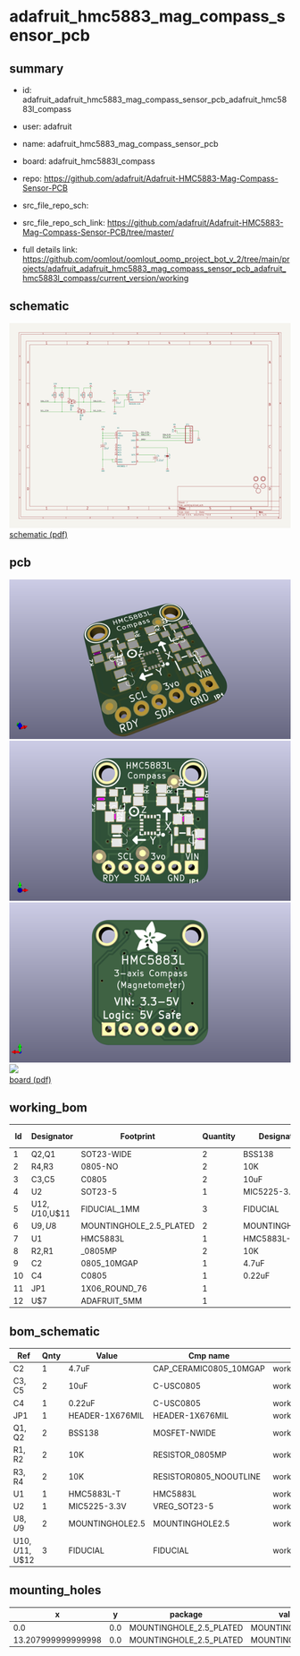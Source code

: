 # adafruit_hmc5883_mag_compass_sensor_pcb
 
## summary 
* id: adafruit_adafruit_hmc5883_mag_compass_sensor_pcb_adafruit_hmc5883l_compass
* user: adafruit
* name: adafruit_hmc5883_mag_compass_sensor_pcb
* board: adafruit_hmc5883l_compass
* repo: https://github.com/adafruit/Adafruit-HMC5883-Mag-Compass-Sensor-PCB



* src_file_repo_sch: 
* src_file_repo_sch_link: https://github.com/adafruit/Adafruit-HMC5883-Mag-Compass-Sensor-PCB/tree/master/
* full details link: https://github.com/oomlout/oomlout_oomp_project_bot_v_2/tree/main/projects/adafruit_adafruit_hmc5883_mag_compass_sensor_pcb_adafruit_hmc5883l_compass/current_version/working  

## schematic  
![](working_schematic_600.png)  
[schematic (pdf)](working_schematic.pdf)  

## pcb  
![](working_3d_600.png) 
![](working_3d_front_600.png)  
![](working_3d_back_600.png)  
![](working_600.png)  
[board (pdf)](working.pdf)  

## working_bom
| Id | Designator | Footprint | Quantity | Designation | Supplier and ref |  | None | 
| --- | --- | --- | --- | --- | --- | --- | --- | 
| 1 | Q2,Q1 | SOT23-WIDE | 2 | BSS138 |  |  | [''] | 
| 2 | R4,R3 | 0805-NO | 2 | 10K |  |  | [''] | 
| 3 | C3,C5 | C0805 | 2 | 10uF |  |  | [''] | 
| 4 | U2 | SOT23-5 | 1 | MIC5225-3.3V |  |  | [''] | 
| 5 | U$12,U$10,U$11 | FIDUCIAL_1MM | 3 | FIDUCIAL |  |  | [''] | 
| 6 | U$9,U$8 | MOUNTINGHOLE_2.5_PLATED | 2 | MOUNTINGHOLE2.5 |  |  | [''] | 
| 7 | U1 | HMC5883L | 1 | HMC5883L-T |  |  | [''] | 
| 8 | R2,R1 | _0805MP | 2 | 10K |  |  | [''] | 
| 9 | C2 | 0805_10MGAP | 1 | 4.7uF |  |  | [''] | 
| 10 | C4 | C0805 | 1 | 0.22uF |  |  | [''] | 
| 11 | JP1 | 1X06_ROUND_76 | 1 |  |  |  | [''] | 
| 12 | U$7 | ADAFRUIT_5MM | 1 |  |  |  | [''] | 


## bom_schematic
| Ref | Qnty | Value | Cmp name | Footprint | Description | Vendor | DNP | 
| --- | --- | --- | --- | --- | --- | --- | --- | 
| C2 | 1 | 4.7uF | CAP_CERAMIC0805_10MGAP | working:0805_10MGAP |  |  |  | 
| C3, C5 | 2 | 10uF | C-USC0805 | working:C0805 |  |  |  | 
| C4 | 1 | 0.22uF | C-USC0805 | working:C0805 |  |  |  | 
| JP1 | 1 | HEADER-1X676MIL | HEADER-1X676MIL | working:1X06_ROUND_76 |  |  |  | 
| Q1, Q2 | 2 | BSS138 | MOSFET-NWIDE | working:SOT23-WIDE |  |  |  | 
| R1, R2 | 2 | 10K | RESISTOR_0805MP | working:_0805MP |  |  |  | 
| R3, R4 | 2 | 10K | RESISTOR0805_NOOUTLINE | working:0805-NO |  |  |  | 
| U1 | 1 | HMC5883L-T | HMC5883L | working:HMC5883L |  |  |  | 
| U2 | 1 | MIC5225-3.3V | VREG_SOT23-5 | working:SOT23-5 |  |  |  | 
| U$8, U$9 | 2 | MOUNTINGHOLE2.5 | MOUNTINGHOLE2.5 | working:MOUNTINGHOLE_2.5_PLATED |  |  |  | 
| U$10, U$11, U$12 | 3 | FIDUCIAL | FIDUCIAL | working:FIDUCIAL_1MM |  |  |  | 


## mounting_holes
| x | y | package | value | ref | size | 
| --- | --- | --- | --- | --- | --- | 
| 0.0 | 0.0 | MOUNTINGHOLE_2.5_PLATED | MOUNTINGHOLE2.5 | U$8 | m3 | 
| 13.207999999999998 | 0.0 | MOUNTINGHOLE_2.5_PLATED | MOUNTINGHOLE2.5 | U$9 | m3 | 


